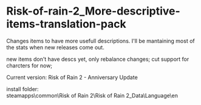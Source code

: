 # Risk-of-rain-2_More-descriptive-items-translation-pack
Changes items to have more usefull descriptions. I'll be mantaining most of the stats when new releases come out.

new items don't have descs yet, only rebalance changes;
cut support for charcters for now;

Current version:
Risk of Rain 2 - Anniversary Update

install folder:  
steamapps\common\Risk of Rain 2\Risk of Rain 2_Data\Language\en
